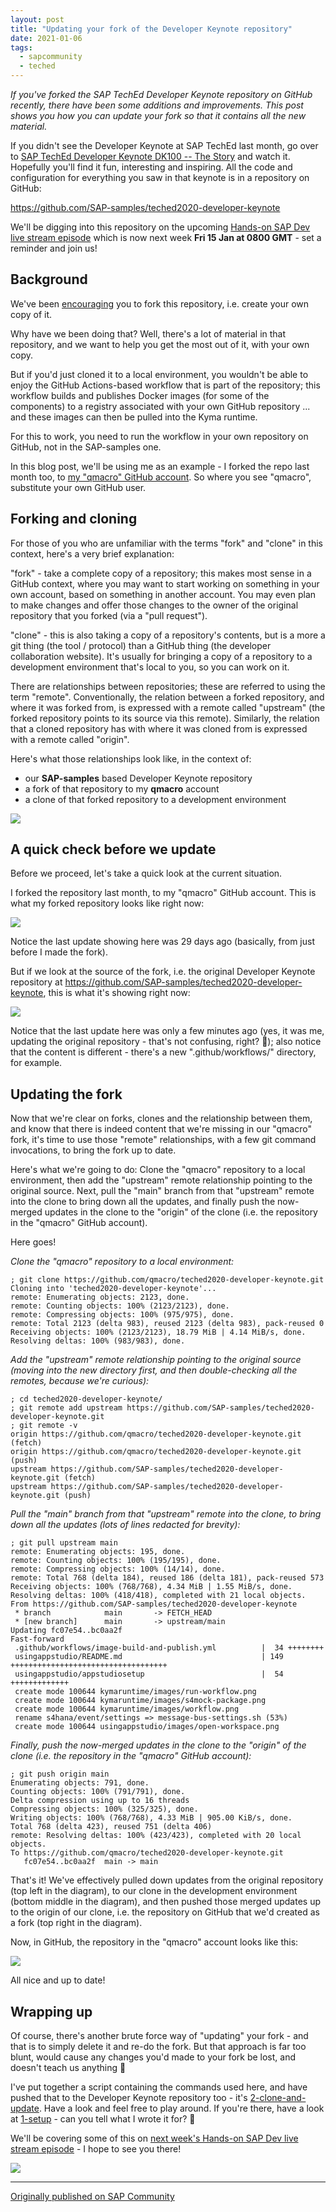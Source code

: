 ```yaml
---
layout: post
title: "Updating your fork of the Developer Keynote repository"
date: 2021-01-06
tags:
  - sapcommunity
  - teched
---
```

*If you've forked the SAP TechEd Developer Keynote repository on GitHub
recently, there have been some additions and improvements. This post
shows you how you can update your fork so that it contains all the new
material.*

If you didn't see the Developer Keynote at SAP TechEd last month, go
over to [SAP TechEd Developer Keynote DK100 -- The
Story](/blog/posts/2020/11/19/sap-teched-developer-keynote-dk100-the-story/)
and watch it. Hopefully you'll find it fun, interesting and inspiring.
All the code and configuration for everything you saw in that keynote is
in a repository on GitHub:

<https://github.com/SAP-samples/teched2020-developer-keynote>

We'll be digging into this repository on the upcoming [Hands-on SAP Dev
live stream episode](https://www.youtube.com/watch?v=9Q-84fxe0Jg) which
is now next week **Fri 15 Jan at 0800 GMT** - set a reminder and join
us!

## Background

We've been
[encouraging](/tweets/qmacro/status/1337488442159222785) you
to fork this repository, i.e. create your own copy of it.

Why have we been doing that? Well, there's a lot of material in that
repository, and we want to help you get the most out of it, with your
own copy.

But if you'd just cloned it to a local environment, you wouldn't be
able to enjoy the GitHub Actions-based workflow that is part of the
repository; this workflow builds and publishes Docker images (for some
of the components) to a registry associated with your own GitHub
repository \... and these images can then be pulled into the Kyma
runtime.

For this to work, you need to run the workflow in your own repository on
GitHub, not in the SAP-samples one.

In this blog post, we'll be using me as an example - I forked the repo
last month too, to [my "qmacro" GitHub
account](https://github.com/qmacro). So where you see "qmacro",
substitute your own GitHub user.

## Forking and cloning

For those of you who are unfamiliar with the terms "fork" and
"clone" in this context, here's a very brief explanation:

"fork" - take a complete copy of a repository; this makes most sense
in a GitHub context, where you may want to start working on something in
your own account, based on something in another account. You may even
plan to make changes and offer those changes to the owner of the
original repository that you forked (via a "pull request").

"clone" - this is also taking a copy of a repository's contents, but
is a more a git thing (the tool / protocol) than a GitHub thing (the
developer collaboration website). It's usually for bringing a copy of a
repository to a development environment that's local to you, so you can
work on it.

There are relationships between repositories; these are referred to
using the term "remote". Conventionally, the relation between a forked
repository, and where it was forked from, is expressed with a remote
called "upstream" (the forked repository points to its source via this
remote). Similarly, the relation that a cloned repository has with where
it was cloned from is expressed with a remote called "origin".

Here's what those relationships look like, in the context of:

-   our **SAP-samples** based Developer Keynote repository
-   a fork of that repository to my **qmacro** account
-   a clone of that forked repository to a development environment

![](/images/2021/01/fork-clone-1.gif)


## A quick check before we update

Before we proceed, let's take a quick look at the current situation.

I forked the repository last month, to my "qmacro" GitHub account.
This is what my forked repository looks like right now:

![](/images/2021/01/Screen-Shot-2021-01-06-at-16.07.31.png)


Notice the last update showing here was 29 days ago (basically, from
just before I made the fork).

But if we look at the source of the fork, i.e. the original Developer
Keynote repository at
<https://github.com/SAP-samples/teched2020-developer-keynote>, this is
what it's showing right now:

![](/images/2021/01/Screen-Shot-2021-01-06-at-16.08.52.png)

Notice that the last update here was only a few minutes ago (yes, it was
me, updating the original repository - that's not confusing, right?
🤪); also notice that the content is different - there's a new
".github/workflows/" directory, for example.

## Updating the fork

Now that we're clear on forks, clones and the relationship between
them, and know that there is indeed content that we're missing in our
"qmacro" fork, it's time to use those "remote" relationships, with
a few git command invocations, to bring the fork up to date.

Here's what we're going to do: Clone the "qmacro" repository to a
local environment, then add the "upstream" remote relationship
pointing to the original source. Next, pull the "main" branch from
that "upstream" remote into the clone to bring down all the updates,
and finally push the now-merged updates in the clone to the "origin"
of the clone (i.e. the repository in the "qmacro" GitHub account).

Here goes!

*Clone the "qmacro" repository to a local environment:*

```shell
; git clone https://github.com/qmacro/teched2020-developer-keynote.git
Cloning into 'teched2020-developer-keynote'...
remote: Enumerating objects: 2123, done.
remote: Counting objects: 100% (2123/2123), done.
remote: Compressing objects: 100% (975/975), done.
remote: Total 2123 (delta 983), reused 2123 (delta 983), pack-reused 0
Receiving objects: 100% (2123/2123), 18.79 MiB | 4.14 MiB/s, done.
Resolving deltas: 100% (983/983), done.
```

*Add the "upstream" remote relationship pointing to the original
source (moving into the new directory first, and then double-checking
all the remotes, because we're curious):*

```shell
; cd teched2020-developer-keynote/ 
; git remote add upstream https://github.com/SAP-samples/teched2020-developer-keynote.git
; git remote -v
origin https://github.com/qmacro/teched2020-developer-keynote.git (fetch)
origin https://github.com/qmacro/teched2020-developer-keynote.git (push)
upstream https://github.com/SAP-samples/teched2020-developer-keynote.git (fetch)
upstream https://github.com/SAP-samples/teched2020-developer-keynote.git (push)
```

*Pull the "main" branch from that "upstream" remote into the clone,
to bring down all the updates (lots of lines redacted for brevity):*

```shell
; git pull upstream main
remote: Enumerating objects: 195, done.
remote: Counting objects: 100% (195/195), done.
remote: Compressing objects: 100% (14/14), done.
remote: Total 768 (delta 184), reused 186 (delta 181), pack-reused 573
Receiving objects: 100% (768/768), 4.34 MiB | 1.55 MiB/s, done.
Resolving deltas: 100% (418/418), completed with 21 local objects.
From https://github.com/SAP-samples/teched2020-developer-keynote
 * branch            main       -> FETCH_HEAD
 * [new branch]      main       -> upstream/main
Updating fc07e54..bc0aa2f
Fast-forward
 .github/workflows/image-build-and-publish.yml          |  34 ++++++++
 usingappstudio/README.md                               | 149 +++++++++++++++++++++++++++++++++++
 usingappstudio/appstudiosetup                          |  54 +++++++++++++
 create mode 100644 kymaruntime/images/run-workflow.png
 create mode 100644 kymaruntime/images/s4mock-package.png
 create mode 100644 kymaruntime/images/workflow.png
 rename s4hana/event/settings => message-bus-settings.sh (53%)
 create mode 100644 usingappstudio/images/open-workspace.png
 ```

*Finally, push the now-merged updates in the clone to the "origin" of
the clone (i.e. the repository in the "qmacro" GitHub account):*

```shell
; git push origin main
Enumerating objects: 791, done.
Counting objects: 100% (791/791), done.
Delta compression using up to 16 threads
Compressing objects: 100% (325/325), done.
Writing objects: 100% (768/768), 4.33 MiB | 905.00 KiB/s, done.
Total 768 (delta 423), reused 751 (delta 406)
remote: Resolving deltas: 100% (423/423), completed with 20 local objects.
To https://github.com/qmacro/teched2020-developer-keynote.git
   fc07e54..bc0aa2f  main -> main
```

That's it! We've effectively pulled down updates from the original
repository (top left in the diagram), to our clone in the development
environment (bottom middle in the diagram), and then pushed those merged
updates up to the origin of our clone, i.e. the repository on GitHub
that we'd created as a fork (top right in the diagram).

Now, in GitHub, the repository in the "qmacro" account looks like
this:

![](/images/2021/01/Screen-Shot-2021-01-06-at-16.52.31.png)

All nice and up to date!

## Wrapping up

Of course, there's another brute force way of "updating" your fork -
and that is to simply delete it and re-do the fork. But that approach is
far too blunt, would cause any changes you'd made to your fork be lost,
and doesn't teach us anything 🙂

I've put together a script containing the commands used here, and have
pushed that to the Developer Keynote repository too - it's
[2-clone-and-update](https://github.com/SAP-samples/teched2020-developer-keynote/blob/main/forkupdateutils/2-clone-and-update).
Have a look and feel free to play around. If you're there, have a look
at
[1-setup](https://github.com/SAP-samples/teched2020-developer-keynote/blob/main/forkupdateutils/1-setup) -
can you tell what I wrote it for? 🙂

We'll be covering some of this on [next week's Hands-on SAP Dev live
stream episode](https://www.youtube.com/watch?v=9Q-84fxe0Jg) - I hope to
see you there!

![](/images/2021/01/Screen-Shot-2021-01-07-at-13.40.53-1.png)

---

[Originally published on SAP Community](https://community.sap.com/t5/sap-teched-blog-posts/updating-your-fork-of-the-developer-keynote-repository/ba-p/13461277)
